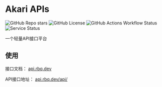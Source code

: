 # Akari APIs

![GitHub Repo stars](https://img.shields.io/github/stars/AkariRin/api?style=flat-square)
![GitHub License](https://img.shields.io/github/license/AkariRin/api?style=flat-square)
![GitHub Actions Workflow Status](https://img.shields.io/github/actions/workflow/status/AkariRin/api/build.yml?style=flat-square)
![Service Status](https://status.akari.moe/api/badge/21/status?style=flat-square)

一个轻量API接口平台

## 使用

接口文档： [api.rbq.dev](https://api.rbq.dev)

API接口地址： [api.rbq.dev/api/](https://api.rbq.dev/api/)
